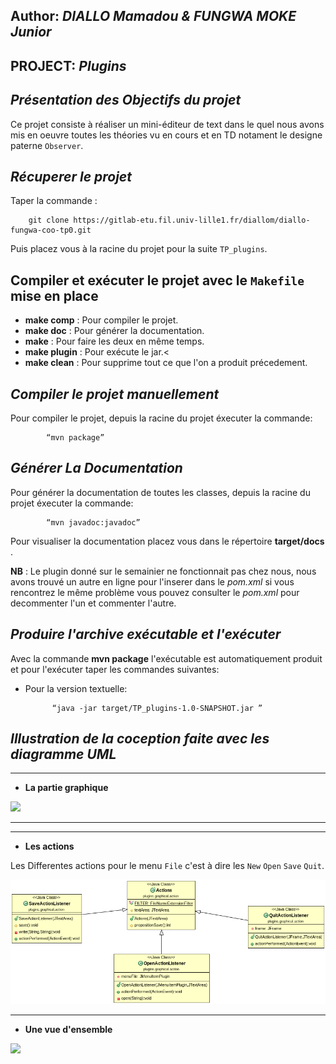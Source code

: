 **Author**: *DIALLO Mamadou & FUNGWA MOKE Junior*
-------------------------------------------------

**PROJECT**: *Plugins*
------------------------

*Présentation des Objectifs du projet*
--------------------------------------

Ce projet consiste à réaliser un mini-éditeur de text dans le quel nous avons mis en oeuvre toutes les théories vu en cours et en TD notament le designe paterne `Observer`. 

*Récuperer le projet*
---------------------

Taper la commande :
		 
		git clone https://gitlab-etu.fil.univ-lille1.fr/diallom/diallo-fungwa-coo-tp0.git

Puis placez vous à la racine du projet pour la suite `TP_plugins`.

Compiler et exécuter le projet avec le `Makefile` mise en place
---------------------------------------------------------------

* **make comp**  : Pour compiler le projet.
* **make doc**   : Pour générer la documentation.
* **make**       : Pour faire les deux en même temps.
* **make plugin**  : Pour exécute le jar.<
* **make clean** : Pour supprime tout ce que l'on a produit précedement.


*Compiler le projet manuellement* 
---------------------------------


Pour  compiler le projet, depuis la racine du projet éxecuter la commande:
		
			“mvn package”



*Générer La Documentation*
--------------------------

Pour  générer la documentation  de toutes les classes, depuis la racine du projet éxecuter la commande:
		
			“mvn javadoc:javadoc”

Pour visualiser la documentation placez vous dans le répertoire **target/docs** .

**NB** : Le plugin donné sur le semainier ne fonctionnait pas chez nous, nous avons trouvé un autre en ligne pour l'inserer dans le *pom.xml* si vous rencontrez le même problème vous pouvez consulter le *pom.xml* pour decommenter l'un et commenter l'autre.


*Produire l'archive exécutable et l'exécuter*
---------------------------------------------

Avec la commande **mvn package** l'exécutable est automatiquement produit et pour l'exécuter taper les commandes suivantes:

* Pour la version textuelle:

			“java -jar target/TP_plugins-1.0-SNAPSHOT.jar ”

*Illustration de la coception faite avec les diagramme UML*
-----------------------------------------------------------

*************************************************************************************
* **La partie graphique** 
 

![](src/main/java/plugins/graphical/graphicalUML.png)
*************************************************************************************

*************************************************************************************
* **Les actions**

Les Differentes actions pour le menu `File` c'est à dire les `New` `Open` `Save` `Quit`.

![](src/main/java/plugins/graphical/actions/actionUML.png)
*************************************************************************************
* **Une vue d'ensemble**

![](src/main/java/plugins/UML.png)





